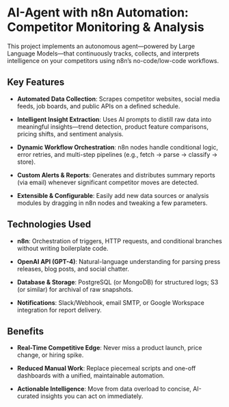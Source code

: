 # AI-Agent with n8n Automation: Competitor Monitoring & Analysis

This project implements an autonomous agent—powered by Large Language Models—that continuously tracks, collects, and interprets intelligence on your competitors using n8n’s no-code/low-code workflows.

## Key Features

* **Automated Data Collection**: Scrapes competitor websites, social media feeds, job boards, and public APIs on a defined schedule.

* **Intelligent Insight Extraction**: Uses AI prompts to distill raw data into meaningful insights—trend detection, product feature comparisons, pricing shifts, and sentiment analysis.

* **Dynamic Workflow Orchestration**: n8n nodes handle conditional logic, error retries, and multi-step pipelines (e.g., fetch → parse → classify → store).

* **Custom Alerts & Reports**: Generates and distributes summary reports (via email) whenever significant competitor moves are detected.

* **Extensible & Configurable**: Easily add new data sources or analysis modules by dragging in n8n nodes and tweaking a few parameters.

## Technologies Used

* **n8n**: Orchestration of triggers, HTTP requests, and conditional branches without writing boilerplate code.

* **OpenAI API (GPT-4)**: Natural-language understanding for parsing press releases, blog posts, and social chatter.

* **Database & Storage**: PostgreSQL (or MongoDB) for structured logs; S3 (or similar) for archival of raw snapshots.

* **Notifications**: Slack/Webhook, email SMTP, or Google Workspace integration for report delivery.

## Benefits

* **Real-Time Competitive Edge**: Never miss a product launch, price change, or hiring spike.

* **Reduced Manual Work**: Replace piecemeal scripts and one-off dashboards with a unified, maintainable automation.

* **Actionable Intelligence**: Move from data overload to concise, AI-curated insights you can act on immediately.


